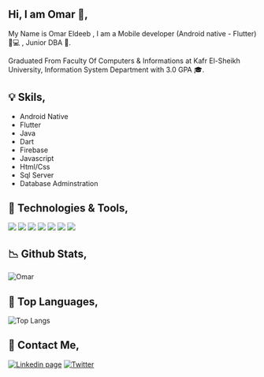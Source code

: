 ## Hi, I am Omar 👋,

 My Name is Omar Eldeeb , I am a Mobile developer (Android native - Flutter) 📱💻 , Junior DBA 🧮. 
 
 Graduated From Faculty Of Computers & Informations at Kafr El-Sheikh University, Information System Department with 3.0 GPA 🎓.

## 💡 Skils, 

- Android Native 
- Flutter 
- Java
- Dart
- Firebase 
- Javascript
- Html/Css
- Sql Server
- Database Adminstration

## 🔧 Technologies & Tools,

![](https://img.shields.io/badge/Editor-VS_code-informational?style=flat&logo=visual-studio-code&logoColor=red&color=red)
![](https://img.shields.io/badge/Editor-Android_Studio-informational?style=flat&logo=android-studio&logoColor=red&color=red)
![](https://img.shields.io/badge/Code-Dart-informational?style=flat&logo=dart&logoColor=green&color=green)
![](https://img.shields.io/badge/Code-Java-informational?style=flat&logo=java&logoColor=green&color=green)
![](https://img.shields.io/badge/Code-JavaScript-informational?style=flat&logo=javascript&logoColor=green&color=green)
![](https://img.shields.io/badge/Tools-SQLite-informational?style=flat&logo=sqlite&logoColor=blue&color=blue)
![](https://img.shields.io/badge/Tools-SqlServer-informational?style=flat&logo=sqlite&logoColor=blue&color=blue)

## 📉 Github Stats, 

![Omar](https://github-readme-stats.vercel.app/api?username=Omar-Eldeeb98&count_private=true&show_icons=true&theme=radical)

## 🤖 Top Languages, 

![Top Langs](https://github-readme-stats.vercel.app/api/top-langs/?username=Omar-Eldeeb98&show_icons=true&theme=radical)


## 💬 Contact Me,
[![Linkedin page](https://img.shields.io/badge/LinkedIn-0077B5?style=for-the-badge&logo=linkedin&logoColor=white)](https://www.linkedin.com/in/omar-eldeeb-60a130199/) 
  [![Twitter](https://img.shields.io/badge/Twitter-0077B5?style=for-the-badge&logo=twitter&logoColor=white)](https://twitter.com/Omar__Eldeeb__)
